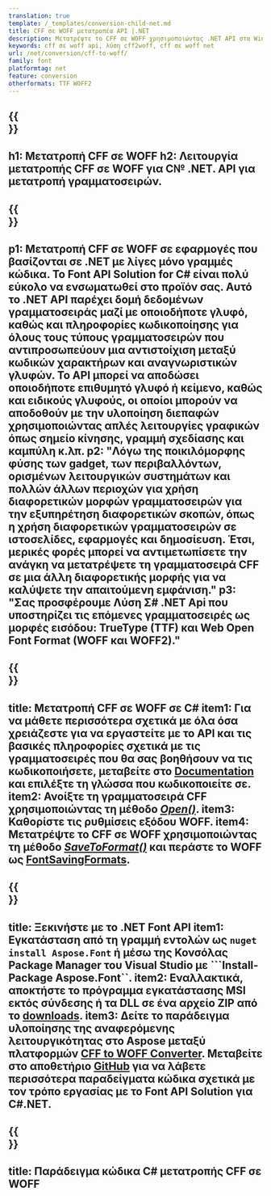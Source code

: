 ```yaml
---
translation: true
template: /_templates/conversion-child-net.md
title: CFF σε WOFF μετατροπέα API |.NET
description: Μετατρέψτε το CFF σε WOFF χρησιμοποιώντας .NET API στα Windows. Ενσωματώστε αυτήν τη λειτουργία μετατροπής εγγενούς γραμματοσειράς CFF σε WOFF στη δική σας λύση.
keywords: cff σε woff api, λύση cff2woff, cff σε woff net
url: /net/conversion/cff-to-woff/
family: font
platformtag: net
feature: conversion
otherformats: TTF WOFF2
---
```


{{<section banner>}}
---
h1: Μετατροπή CFF σε WOFF
h2: Λειτουργία μετατροπής CFF σε WOFF για C№ .NET. API για μετατροπή γραμματοσειρών.
---

{{<section overview>}}
---
p1: Μετατροπή CFF σε WOFF σε εφαρμογές που βασίζονται σε .NET με λίγες μόνο γραμμές κώδικα. Το Font API Solution for С# είναι πολύ εύκολο να ενσωματωθεί στο προϊόν σας. Αυτό το .NET API παρέχει δομή δεδομένων γραμματοσειράς μαζί με οποιοδήποτε γλυφό, καθώς και πληροφορίες κωδικοποίησης για όλους τους τύπους γραμματοσειρών που αντιπροσωπεύουν μια αντιστοίχιση μεταξύ κωδικών χαρακτήρων και αναγνωριστικών γλυφών. Το API μπορεί να αποδώσει οποιοδήποτε επιθυμητό γλυφό ή κείμενο, καθώς και ειδικούς γλυφούς, οι οποίοι μπορούν να αποδοθούν με την υλοποίηση διεπαφών χρησιμοποιώντας απλές λειτουργίες γραφικών όπως σημείο κίνησης, γραμμή σχεδίασης και καμπύλη κ.λπ.
p2: "Λόγω της ποικιλόμορφης φύσης των gadget, των περιβαλλόντων, ορισμένων λειτουργικών συστημάτων και πολλών άλλων περιοχών για χρήση διαφορετικών μορφών γραμματοσειρών για την εξυπηρέτηση διαφορετικών σκοπών, όπως η χρήση διαφορετικών γραμματοσειρών σε ιστοσελίδες, εφαρμογές και δημοσίευση. Έτσι, μερικές φορές μπορεί να αντιμετωπίσετε την ανάγκη να μετατρέψετε τη γραμματοσειρά CFF σε μια άλλη διαφορετικής μορφής για να καλύψετε την απαιτούμενη εμφάνιση."
p3: "Σας προσφέρουμε Λύση Σ# .NET Api που υποστηρίζει τις επόμενες γραμματοσειρές ως μορφές εισόδου: TrueType (TTF) και Web Open Font Format (WOFF και WOFF2)."
---

{{<section feature1>}}
---
title: Μετατροπή CFF σε WOFF σε C#
item1: Για να μάθετε περισσότερα σχετικά με όλα όσα χρειάζεστε για να εργαστείτε με το API και τις βασικές πληροφορίες σχετικά με τις γραμματοσειρές που θα σας βοηθήσουν να τις κωδικοποιήσετε, μεταβείτε στο [Documentation](https://docs.aspose.com/font/) και επιλέξτε τη γλώσσα που κωδικοποιείτε σε.
item2: Ανοίξτε τη γραμματοσειρά CFF χρησιμοποιώντας τη μέθοδο [*Open()*](https://reference.aspose.com/font/net/aspose.font/font/open/).
item3: Καθορίστε τις ρυθμίσεις εξόδου WOFF.
item4: Μετατρέψτε το CFF σε WOFF χρησιμοποιώντας τη μέθοδο [*SaveToFormat()*](https://reference.aspose.com/font/net/aspose.font/font/savetoformat/) και περάστε το WOFF ως [FontSavingFormats](https://reference.aspose.com/font/net/aspose.font/fontsavingformats/).
---

{{<section feature2>}}
---
title: Ξεκινήστε με το .NET Font API
item1: Εγκατάσταση από τη γραμμή εντολών ως ```nuget install Aspose.Font``` ή μέσω της Κονσόλας Package Manager του Visual Studio με ```Install-Package Aspose.Font``.
item2: Εναλλακτικά, αποκτήστε το πρόγραμμα εγκατάστασης MSI εκτός σύνδεσης ή τα DLL σε ένα αρχείο ZIP από το [downloads](https://downloads.aspose.com/font/net).
item3: Δείτε το παράδειγμα υλοποίησης της αναφερόμενης λειτουργικότητας στο Aspose μεταξύ πλατφορμών [CFF to WOFF Converter](https://products.aspose.app/font/conversion/cff-to-woff). Μεταβείτε στο αποθετήριο [GitHub](https://github.com/aspose-font/Aspose.Font-Documentation/tree/master/net-examples) για να λάβετε περισσότερα παραδείγματα κώδικα σχετικά με τον τρόπο εργασίας με το Font API Solution για C#.NET.
---

{{<section codeexample>}}
---
title: Παράδειγμα κώδικα C# μετατροπής CFF σε WOFF
---